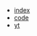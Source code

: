 - [index](https://rizkysaskiaputra.github.io/)
- [code](https://rizkysaskiaputra.github.io/code/)
- [yt](https://rizkysaskiaputra.github.io/yt/)
